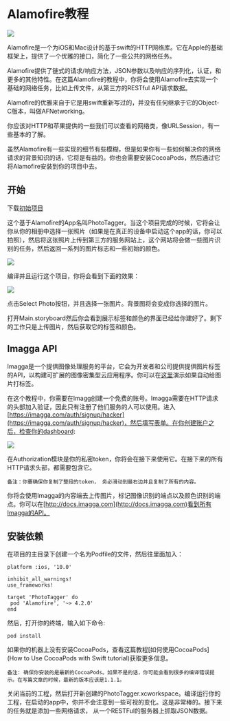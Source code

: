 # Alamofire教程

![](https://koenig-media.raywenderlich.com/uploads/2016/12/Alamofire-feature-250x250.png)

Alamofire是一个为iOS和Mac设计的基于swift的HTTP网络库。它在Apple的基础框架上，提供了一个优雅的接口，简化了一些公共的网络任务。

Alamofire提供了链式的请求/响应方法，JSON参数以及响应的序列化，认证，和更多的其他特性。在这篇Alamofire的教程中，你将会使用Alamofire去实现一个基础的网络任务，比如上传文件，从第三方的RESTful API请求数据。

Alamofire的优雅来自于它是用swift重新写过的，并没有任何继承于它的Object-C版本，叫做AFNetworking。

你应该对HTTP和苹果提供的一些我们可以查看的网络类，像URLSession，有一些基本的了解。

虽然Alamofire有一些实现的细节有些模糊，但是如果你有一些如何解决你的网络请求的背景知识的话，它将是有益的。你也会需要安装CocoaPods，然后通过它将Alamofire安装到你的项目中去。


## 开始

下载[初始项目]("https://koenig-media.raywenderlich.com/uploads/2016/12/PhotoTagger-starter-1.zip")

这个基于Alamofire的App名叫PhotoTagger。当这个项目完成的时候，它将会让你从你的相册中选择一张照片（如果是在真正的设备中启动这个app的话，你可以拍照），然后将这张照片上传到第三方的服务网站上，这个网站将会做一些图片识别的任务，然后返回一系列的图片标志和一些初始的颜色。

![](https://koenig-media.raywenderlich.com/uploads/2015/11/PhotoTaggerDemo.gif)

编译并且运行这个项目，你将会看到下面的效果：

![](https://koenig-media.raywenderlich.com/uploads/2015/11/PhotoTagger-start.png)

点击Select Photo按钮，并且选择一张图片。背景图将会变成你选择的图片。

打开Main.storyboard然后你会看到展示标签和颜色的界面已经给你建好了。剩下的工作只是上传图片，然后获取它的标签和颜色。

## Imagga API

Imagga是一个提供图像处理服务的平台，它会为开发者和公司提供提供图片标签的API，以构建可扩展的图像密集型云应用程序。你可以在[这里]("https://imagga.com/auto-tagging-demo?url=https://imagga.com/static/images/tagging/vegetables.jpg")演示如果自动给图片打标签。

在这个教程中，你需要在Imagg创建一个免费的账号。Imagga需要在HTTP请求的头部加入验证，因此只有注册了他们服务的人可以使用。进入[https://imagga.com/auth/signup/hacker](https://imagga.com/auth/signup/hacker)，然后填写表单。在你创建账户之后，检查你的dashboard:

![](https://koenig-media.raywenderlich.com/uploads/2015/12/Imagga-Dashboard-700x458.png)

在Authorization模块是你的私密token，你将会在接下来使用它。在接下来的所有HTTP请求头部，都需要包含它。

	备注：你要确保你复制了整段的token， 务必滑动到最右边并且复制了所有的内容。
	
你将会使用Imagga的内容端去上传图片，标记图像识别的端点以及颜色识别的端点。你可以在[http://docs.imagga.com](http://docs.imagga.com)看到所有Imagga的API。

## 安装依赖

在项目的主目录下创建一个名为Podfile的文件，然后往里面加入：
	
	platform :ios, '10.0'

	inhibit_all_warnings!
	use_frameworks!

	target 'PhotoTagger' do
 	 pod 'Alamofire', '~> 4.2.0'
	end
	
然后，打开你的终端，输入如下命令:

	pod install
	
如果你的机器上没有安装CocoaPods，查看这篇教程[如何使用CocoaPods](How to Use CocoaPods with Swift tutorial)获取更多信息。

	备注: 确保你安装的是最新的CocoaPods。如果不是的话，你可能会看到很多的编译错误提示。在写篇文章的时候，最新的版本应该是1.1.1。
	
关闭当前的工程，然后打开新创建的PhotoTagger.xcworkspace。编译运行你的工程，在启动的app中，你并不会注意到一些可视的变化。这是非常棒的。接下来的任务就是添加一些网络请求， 从一个RESTFul的服务器上抓取JSON数据。